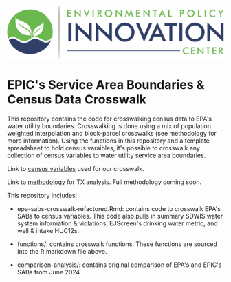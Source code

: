 ![](epic-logo-transparent.png)

# EPIC's Service Area Boundaries & Census Data Crosswalk
This repository contains the code for crosswalking census data to EPA's water utility boundaries. Crosswalking is done using a mix of population weighted interpolation and block-parcel crosswalks (see methodology for more information). Using the functions in this repository and a template spreadsheet to hold census varaibles, it's possible to crosswalk any collection of census variables to water utility service area boundaries. 

Link to [census variables](https://docs.google.com/spreadsheets/d/1UvFjxOm1Q06ZEDXr98Pt0uvLFabsGA8IT8eEJrQN9pg/edit?gid=0#gid=0) used for our crosswalk.

Link to [methodology](https://docs.google.com/document/d/1va2Iq2oJxnqiwgNHD4bWpXKxdWbq-TYoYkosj1oz_JU/edit?tab=t.0) for TX analysis. Full methodology coming soon. 


This repository includes:

-   epa-sabs-crosswalk-refactored.Rmd: contains code to crosswalk EPA's SABs to census variables. This code also pulls in summary SDWIS water system information & violations, EJScreen's drinking water metric, and well & intake HUC12s. 

-   functions/: contains crosswalk functions. These functions are sourced into the R markdown file above. 

-   comparison-analysis/: contains original comparison of EPA's and EPIC's SABs from June 2024 
